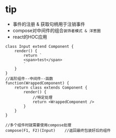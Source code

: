 # tip
- 事件的注册 & 获取句柄用于注销事件
- compose对中间件的组合`装饰者模式 & 洋葱圈`
- react的HOC应用
```
class Input extend Component {
    render() {
        return `
        <span>test</span>
        `
    }
}
//高阶组件--中间件--函数
function(WrappedComponent) {
    return class extends Component {
        render() {
            //特定处理
            return <WrappedComponent />
        }
    }
}

//多个组件时就需要使用compose处理
compose(F1, F2)(Input)    //返回最终包装好后的组件

```
